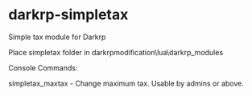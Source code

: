 # darkrp-simpletax
Simple tax module for Darkrp

Place simpletax folder in darkrpmodification\lua\darkrp_modules

Console Commands:

simpletax_maxtax <number> - Change maximum tax. Usable by admins or above.
